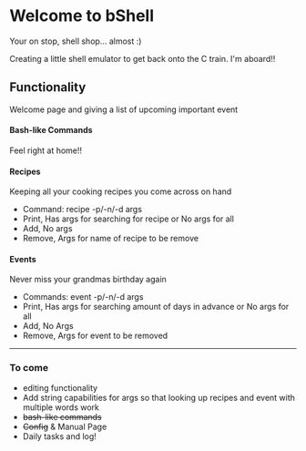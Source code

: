# Welcome to bShell

Your on stop, shell shop... almost :)

Creating a little shell emulator to get back onto the C train. I'm aboard!!

## Functionality

Welcome page and giving a list of upcoming important event

#### Bash-like Commands

Feel right at home!!

#### Recipes

Keeping all your cooking recipes you come across on hand

- Command: recipe -p/-n/-d args
- Print, Has args for searching for recipe or No args for all
- Add, No args
- Remove, Args for name of recipe to be remove

#### Events

Never miss your grandmas birthday again

- Commands: event -p/-n/-d args
- Print, Has args for searching amount of days in advance or No args for all
- Add, No Args
- Remove, Args for event to be removed

---

### To come

- editing functionality
- Add string capabilities for args so that looking up recipes and event with multiple words work
- ~~bash-like commands~~
- ~~Config~~ & Manual Page
- Daily tasks and log!
